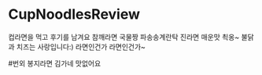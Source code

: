 # CupNoodlesReview
컵라면을 먹고 후기를 남겨요
참깨라면 국물짱
파송송계란탁
진라면 매운맛 쵝옹~
불닭과 치즈는 사랑입니다:)
라면인건가 라면인건가~

#번외 봉지라면
김가네 맛없어요
